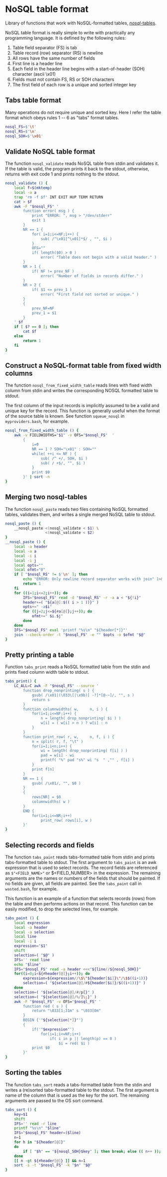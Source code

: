 NoSQL table format
==================

Library of functions that work with NoSQL-formatted tables,
[*nosql*-tables](http://www.troubleshooters.com/lpm/200704/200704.htm).

NoSQL table format is really simple to write with practically any
programming language. It is defined by the following rules:

1. Table field separator (FS) is tab
2. Table record (row) separator (RS) is newline
3. All rows have the same number of fields
4. First line is a header line
5. Each field in the header line begins with a start-of-header (SOH)
   character (ascii \x01)
6. Fields must not contain FS, RS or SOH characters
7. The first field of each row is a unique and sorted integer key


Tabs table format
-----------------

Many operations do not require unique and sorted key. Here I refer
the table format which obeys rules 1 -- 6 as "tabs" format tables.

```bash
nosql_FS=$'\t'
nosql_RS=$'\n'
nosql_SOH=$'\x01'
```


Validate NoSQL table format
---------------------------

The function `nosql_validate` reads NoSQL table from stdin and validates
it. If the table is valid, the program prints it back to the stdout,
otherwise, returns with exit code 1 and
prints nothing to the stdout.

```bash
nosql_validate () {
    local f=$(mktemp)
    local -a a
    trap 'rm -f $f' INT EXIT HUP TERM RETURN
    cat > $f
    awk -F "$nosql_FS" '
        function error( msg ) {
            print "ERROR: ", msg > "/dev/stderr"
            exit 1
        }
        NR == 1 {
            for( i=1;i<=NF;i++) {
                sub( /^\x01[^\x01]*$/ , "", $i )
            }
            OFS=""
            if( length($0) > 0 )
                error( "Table does not begin with a valid header." )
        }
        NR > 1 {
            if( NF != prev_NF )
                error( "Number of fields in records differ." )
        }
        NR > 2 {
            if( $1 <= prev_1 )
                error( "First field not sorted or unique." )
        }
        {
            prev_NF=NF
            prev_1 = $1
        }
    ' $f
    if [ $? == 0 ]; then
        cat $f
    else
        return 1
    fi
}
```


Construct a NoSQL-format table from fixed width columns
-------------------------------------------------------

The function `nosql_from_fixed_width_table` reads lines with fixed width
column from stdin and writes the corresponding
NOSQL formatted table to stdout.

The first column of the input records is
implicitly assumed to be a valid and unique key for the record. This
function is generally useful when the format of the source table is
known. See function `squeue_nosql` in `myproviders.bash`, for
example.

```bash
nosql_from_fixed_width_table () {
    awk -v FIELDWIDTHS="$1" -v OFS="$nosql_FS"  '
        {
            i=0
            NR == 1 ? SOH="\x01" : SOH=""
            while( ++i <= NF ) {
                sub( /^ +/, SOH, $i )
                sub( / +$/, "", $i )
            }
            print $0
        }' | sort -n
}
```


Merging two nosql-tables
------------------------

The function `nosql_paste` reads two files containing NoSQL formatted
tables, validates them, and writes a single merged NoSQL table to stdout.

```bash
nosql_paste () {
    __nosql_paste <(nosql_validate < $1) \
                  <(nosql_validate < $2)
}
__nosql_paste () {
    local -a header
    local -a a
    local -i i
    local -i j
    local opts=""
    local ofmt="0"
    if [ "$nosql_RS" != $'\n' ]; then
        echo "ERROR: Only newline record separator works with join" 1>&2
        return 1
    fi
    for ((i=1;i<=2;i++)); do
        IFS="$nosql_FS" read -d "$nosql_RS" -r -a a < "${!i}"
        header+=( "${a[@]:$(( i > 1 ))}" )
        opts+=" -a$i"
        for ((j=2;j<=${#a[@]};j++)); do
            ofmt+=" $i.$j"
        done
    done
    IFS="$nosql_FS" eval 'printf "%s\n" "${header[*]}"'
    join --check-order -t "$nosql_FS" -e "" $opts -o $ofmt "$@"
}
```


Pretty printing a table
-----------------------

Function `tabs_print` reads a NoSQL formatted table from the stdin
and prints fixed column width table to stdout.

```bash
tabs_print() {
    LC_ALL=C awk -F "$nosql_FS" --source '
        function drop_nonprinting( s ) {
            gsub( /\x01|(\033\[|\x9b)[ -?]*[@-~]/, "", s )
            return s
        }
        function columnwidths( w,     n, i ) {
            for(i=1;i<=NF;i++) {
                n = length( drop_nonprinting( $i ) )
                w[i] = ( w[i] > n ) ? w[i] : n
            }
        }
        function print_row( r, w,     n, f, i ) {
            n = split( r, f, "\t" )
            for(i=1;i<n;i++) {
                wi = length( drop_nonprinting( f[i] ) )
                pad = w[i] - wi
                printf( "%" pad "s%" wi "s  " ,"" , f[i] )
            }
            print f[n]
        }
        NR == 1 {
            gsub( /\x01/, "", $0 )
        }
        {
            rows[NR] = $0
            columnwidths( w )
        }
        END {
            for(i=1;i<=NR;i++)
                print_row( rows[i], w )
        }'
} 
```


Selecting records and fields
----------------------------

The function `tabs_paint` reads tabs-formatted table from stdin and
prints tabs-formatted table to stdout. The first argument to `tabs_paint`
is an awk expression that is used to select records. The record fields
are referenced as `$"<FIELD_NAME>"` or $<FIELD_NUMBER> in the expression.
The remaining arguments are the names or numbers of the fields
that should be painted. If no fields are given, all fields are painted. See
the `tabs_paint` call in `wasted.bash`, for example.

This function is an example of a function that
selects records (rows) from the table and then performs actions on
that record. This function can be easily modified, to drop the
selected lines, for example.

```bash
tabs_paint () {
    local expression
    local -a header
    local -a selection
    local line
    local -i i
    expression="$1"
    shift
    selection=( "$@" )
    IFS='' read line
    echo "$line"
    IFS="$nosql_FS" read -a header <<<"${line//${nosql_SOH}}"
    for((i=0;i<${#header[@]};i++)); do
        expression=${expression//\$\"${header[$i]}\"/\$$((i+1))}
        selection=( "${selection[@]/#${header[$i]}/$((i+1))}" )
    done
    selection=( "${selection[@]/#/p[}" )
    selection=( "${selection[@]/%/]\;}" )
    awk -F "$nosql_FS" -v OFS="$nosql_FS" '
        function red ( s ) {
            return "\033[1;31m" s "\033[0m"
        }
        BEGIN {'"${selection[*]}"'}
        {
            if('"$expression"')
                for(i=1;i<=NF;i++)
                    if( i in p || length(p) == 0 )
                        $i = red( $i )
            print $0
        }'
}
```


Sorting the tables
------------------

The function `tabs_sort` reads a tabs-formatted table from the stdin
and writes a (re)sorted tabs-formatted table to the stdout. The first
argument is name of the column that is used as the key for the sort.
The remaining arguments are passed to the OS sort command.

```bash
tabs_sort () {
    key=$1
    shift
    IFS='' read -r line
    printf "%s\n" "$line"
    IFS="$nosql_FS" header=($line)
    n=1
    for h in "${header[@]}"
    do
        if [ "$h" == "${nosql_SOH}$key" ]; then break; else (( n++ )); fi
    done
    [[ n -gt ${#header[@]} ]] && n=1
    sort -s -t "$nosql_FS" -k "$n" "$@"
}
```
